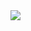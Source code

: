 <img src="https://cdn.discordapp.com/attachments/1039225258139451478/1226244386124464138/github_header.png?ex=66241014&is=66119b14&hm=3b7d1bc1ac9f6d798fb65f674b42b48b8538174329c4e1b3e7b021463597cda5&" />
